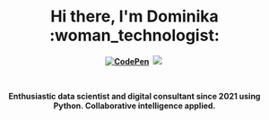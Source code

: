 <p>
  <h1 align="center"><b>Hi there, I'm Dominika :woman_technologist:</h1>
</p>
<p align="center">
<a href="https://codepen.io/dominikapetru"><img src="https://img.shields.io/badge/Codepen-000000?style=for-the-badge&logo=codepen&logoColor=white" alt="CodePen" /></a>&nbsp;
<a href="https://www.linkedin.com/in/dominika-petru-creativity-innovation/"><img src="https://img.shields.io/badge/LinkedIn-2962FF?style=for-the-badge&logo=LinkedIn&logoColor=white alt="LinkedIn" /></a>&nbsp;
</p>
<br />
  
<p align="center">Enthusiastic data scientist and digital consultant since 2021 using Python. Collaborative intelligence applied.</p>
<br />
